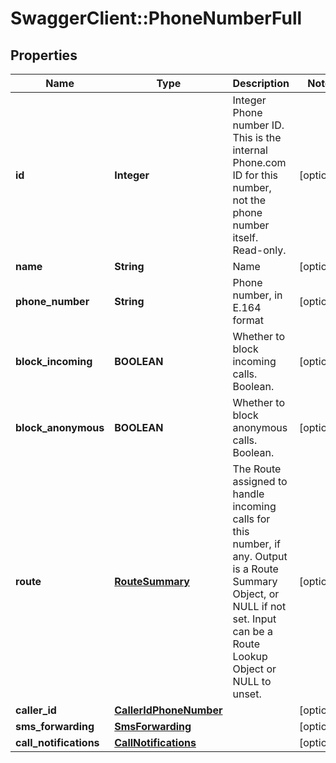 # SwaggerClient::PhoneNumberFull

## Properties
Name | Type | Description | Notes
------------ | ------------- | ------------- | -------------
**id** | **Integer** | Integer Phone number ID. This is the internal Phone.com ID for this number, not the phone number itself. Read-only. | [optional] 
**name** | **String** | Name | [optional] 
**phone_number** | **String** | Phone number, in E.164 format | [optional] 
**block_incoming** | **BOOLEAN** | Whether to block incoming calls. Boolean. | [optional] 
**block_anonymous** | **BOOLEAN** | Whether to block anonymous calls. Boolean. | [optional] 
**route** | [**RouteSummary**](RouteSummary.md) | The Route assigned to handle incoming calls for this number, if any. Output is a Route Summary Object, or NULL if not set. Input can be a Route Lookup Object or NULL to unset. | [optional] 
**caller_id** | [**CallerIdPhoneNumber**](CallerIdPhoneNumber.md) |  | [optional] 
**sms_forwarding** | [**SmsForwarding**](SmsForwarding.md) |  | [optional] 
**call_notifications** | [**CallNotifications**](CallNotifications.md) |  | [optional] 


